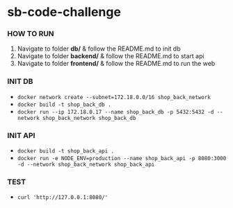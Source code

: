 # sb-code-challenge

### HOW TO RUN

1. Navigate to folder **db/** & follow the README.md to init db
2. Navigate to folder **backend/** & follow the README.md to start api
3. Navigate to folder **frontend/** & follow the README.md to run the web


### INIT DB

- `docker network create --subnet=172.18.0.0/16 shop_back_network`
- `docker build -t shop_back_db .`
- `docker run --ip 172.18.0.17 --name shop_back_db -p 5432:5432 -d --network shop_back_network shop_back_db`

### INIT API

- `docker build -t shop_back_api .`
- `docker run -e NODE_ENV=production --name shop_back_api -p 8080:3000 -d --network shop_back_network shop_back_api`

### TEST

- `curl 'http://127.0.0.1:8080/'`